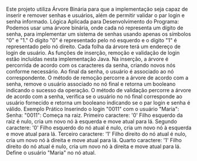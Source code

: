 Este projeto utiliza Árvore Binária para que a implementação seja capaz de inserir e remover senhas e usuários, além de
permitir validar o par login e senha informado.
Lógica Aplicada para Desenvolvimento do Programa: 
Podemos usar uma árvore binária, onde cada nó representa um dígito de senha, para
implementar um sistema de senhas usando apenas os símbolos "0" e "1." O dígito "0" é
representado pelo nó esquerdo e o dígito "1" é representado pelo nó direito. Cada folha da
árvore terá um endereço de login de usuário. As funções de inserção, remoção e validação de
login estão incluídas nesta implementação Java.
Na inserção, a árvore é percorrida de acordo com os caracteres da senha, criando novos nós
conforme necessário. Ao final da senha, o usuário é associado ao nó correspondente.
O método de remoção percorre a árvore de acordo com a senha, remove o usuário associado
no nó final e retorna um booleano indicando o sucesso da operação.
O método de validação percorre a árvore de acordo com a senha, verifica se o usuário no nó
final corresponde ao usuário fornecido e retorna um booleano indicando se o par login e
senha é válido.
      Exemplo Prático
      Inserindo o login "0011" com o usuário "Maria":
      Senha: "0011":
      Começa na raiz.
      Primeiro caractere: '0'
      Filho esquerdo da raiz é nulo, cria um novo nó à esquerda e move atual para lá.
      Segundo caractere: '0'
      Filho esquerdo do nó atual é nulo, cria um novo nó à esquerda e move atual para lá.
      Terceiro caractere: '1'
      Filho direito do nó atual é nulo, cria um novo nó à direita e move atual para lá.
      Quarto caractere: '1'
      Filho direito do nó atual é nulo, cria um novo nó à direita e move atual para lá.
      Define o usuário "Maria" no nó atual.
